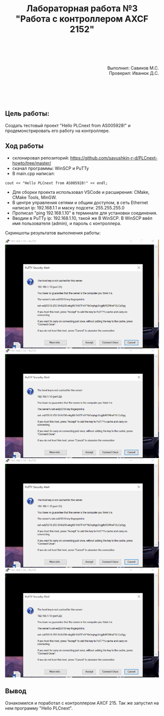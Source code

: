 <h1 align = "center">Лабораторная работа №3 <br>"Работа с контроллером AXCF 2152"  </h1> 

<br> <br> <br> <br> 

<p align = "right">
Выполнил: Савиков М.С. <br>  
Проверил: Иванюк Д.С.  
</p>

<br> <br> <br> <br> 

## Цель работы:  

Создать тестовый проект "Hello PLCnext from AS005928!" и продемонстрировать его работу на контроллере. 

## Ход работы  
- склонировал репозиторий: https://github.com/savushkin-r-d/PLCnext-howto/tree/master/ 
- скачал программы: WinSCP и PuTTy  
- В main.cpp написал:  

```с++
cout << "Hello PLCnext from AS005928!" << endl;
```  
-  Для сборки проекта использовал VSCode и расширения: CMake, CMake Tools, MinGW.   
- В центре управления сетями и общим доступом, в сеть Ethernet написал ip: 192.168.1.1 и маску подсети: 255.255.255.0  
- Прописал "ping 192.168.1.10" в терминале для установки соединения.     
- Вводим в PuTTy ip: 192.168.1.10, такой же В WinSCP. В WinSCP ввёл имя пользователя (admin), и пароль с контроллера.  

Cкриншоты результатов выполнения работы:

![screenshot](images/Screenshot_1.png)   
![screenshot](images/Screenshot_1.png)  
![screenshot](images/Screenshot_1.png)
![screenshot](images/Screenshot_1.png)

## Вывод
Ознакомился и поработал с контроллером AXCF 215. Так же запустил на нем программу "Hello PLCnext".